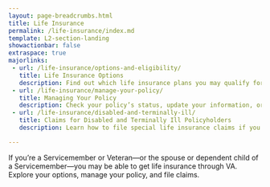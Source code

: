 ```yaml
---
layout: page-breadcrumbs.html
title: Life Insurance
permalink: /life-insurance/index.md
template: L2-section-landing
showactionbar: false
extraspace: true
majorlinks:
 - url: /life-insurance/options-and-eligibility/
   title: Life Insurance Options 
   description: Find out which life insurance plans you may qualify for—and the benefits you’ll receive with each plan.
 - url: /life-insurance/manage-your-policy/
   title: Managing Your Policy 
   description: Check your policy’s status, update your information, or pay your bill online.
 - url: /life-insurance/disabled-and-terminally-ill/
   title: Claims for Disabled and Terminally Ill Policyholders
   description: Learn how to file special life insurance claims if you or your spouse become totally disabled or terminally ill.

---
```


<div class="va-introtext">

If you’re a Servicemember or Veteran—or the spouse or dependent child of a Servicemember—you may be able to get life insurance through VA. Explore your options, manage your policy, and file claims.

</div>



